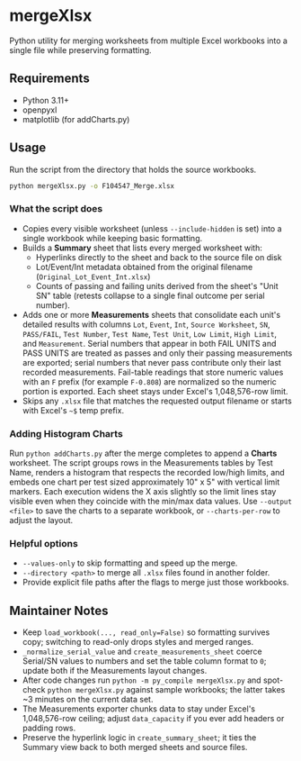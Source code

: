 # mergeXlsx

Python utility for merging worksheets from multiple Excel workbooks into a single file while preserving formatting.

## Requirements
- Python 3.11+
- openpyxl
- matplotlib (for addCharts.py)

## Usage
Run the script from the directory that holds the source workbooks.

```bash
python mergeXlsx.py -o F104547_Merge.xlsx
```

### What the script does
- Copies every visible worksheet (unless `--include-hidden` is set) into a single workbook while keeping basic formatting.
- Builds a **Summary** sheet that lists every merged worksheet with:
  - Hyperlinks directly to the sheet and back to the source file on disk
  - Lot/Event/Int metadata obtained from the original filename (`Original_Lot_Event_Int.xlsx`)
  - Counts of passing and failing units derived from the sheet's "Unit SN" table (retests collapse to a single final outcome per serial number).
- Adds one or more **Measurements** sheets that consolidate each unit's detailed results with columns `Lot`, `Event`, `Int`, `Source Worksheet`, `SN`, `PASS/FAIL`, `Test Number`, `Test Name`, `Test Unit`, `Low Limit`, `High Limit`, and `Measurement`. Serial numbers that appear in both FAIL UNITS and PASS UNITS are treated as passes and only their passing measurements are exported; serial numbers that never pass contribute only their last recorded measurements. Fail-table readings that store numeric values with an `F` prefix (for example `F-0.808`) are normalized so the numeric portion is exported. Each sheet stays under Excel's 1,048,576-row limit.
- Skips any `.xlsx` file that matches the requested output filename or starts with Excel's `~$` temp prefix.

### Adding Histogram Charts
Run `python addCharts.py` after the merge completes to append a **Charts** worksheet. The script groups rows in the Measurements tables by Test Name, renders a histogram that respects the recorded low/high limits, and embeds one chart per test sized approximately 10" x 5" with vertical limit markers. Each execution widens the X axis slightly so the limit lines stay visible even when they coincide with the min/max data values. Use `--output <file>` to save the charts to a separate workbook, or `--charts-per-row` to adjust the layout.

### Helpful options
- `--values-only` to skip formatting and speed up the merge.
- `--directory <path>` to merge all `.xlsx` files found in another folder.
- Provide explicit file paths after the flags to merge just those workbooks.

## Maintainer Notes
- Keep `load_workbook(..., read_only=False)` so formatting survives copy; switching to read-only drops styles and merged ranges.
- `_normalize_serial_value` and `create_measurements_sheet` coerce Serial/SN values to numbers and set the table column format to `0`; update both if the Measurements layout changes.
- After code changes run `python -m py_compile mergeXlsx.py` and spot-check `python mergeXlsx.py` against sample workbooks; the latter takes ~3 minutes on the current data set.
- The Measurements exporter chunks data to stay under Excel's 1,048,576-row ceiling; adjust `data_capacity` if you ever add headers or padding rows.
- Preserve the hyperlink logic in `create_summary_sheet`; it ties the Summary view back to both merged sheets and source files.
